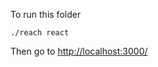 


To run this folder

```shell
./reach react
```

Then go to [http://localhost:3000/](http://localhost:3000/)
